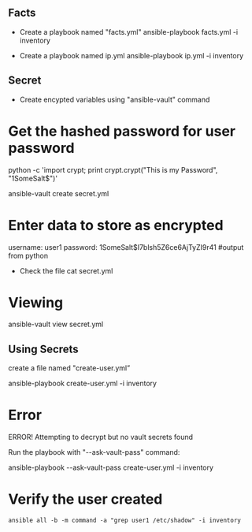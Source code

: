 ## Facts
- Create a playbook named "facts.yml"
ansible-playbook facts.yml -i inventory

- Create a playbook named ip.yml
ansible-playbook ip.yml -i inventory


## Secret

- Create encypted variables using "ansible-vault" command

# Get the hashed password for user password
python -c 'import crypt; print crypt.crypt("This is my Password", "$1$SomeSalt$")'

ansible-vault create secret.yml

# Enter data to store as encrypted
username: user1
password: $1$SomeSalt$I7blsh5Z6ce6AjTyZI9r41 #output from python

- Check the file
cat secret.yml
# Viewing
ansible-vault view  secret.yml

## Using Secrets 

create a file named "create-user.yml”

ansible-playbook create-user.yml -i inventory

# Error
ERROR! Attempting to decrypt but no vault secrets found

Run the playbook with "--ask-vault-pass" command:

ansible-playbook --ask-vault-pass create-user.yml -i inventory

# Verify the user created
`ansible all -b -m command -a "grep user1 /etc/shadow" -i inventory`

